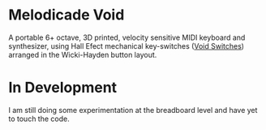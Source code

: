 # Melodicade Void
A portable 6+ octave, 3D printed, velocity sensitive MIDI keyboard and synthesizer, using Hall Efect mechanical key-switches (<a href="https://github.com/riskable/void_switch">Void Switches</a>) arranged in the Wicki-Hayden button layout.


# In Development
I am still doing some experimentation at the breadboard level and have yet to touch the code. 
